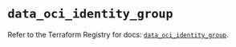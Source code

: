 # `data_oci_identity_group`

Refer to the Terraform Registry for docs: [`data_oci_identity_group`](https://registry.terraform.io/providers/hashicorp/oci/7.19.0/docs/data-sources/identity_group).
